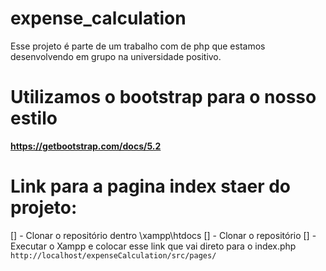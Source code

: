 # expense_calculation
Esse projeto é parte de um trabalho com de php que estamos
 desenvolvendo em grupo na universidade positivo.

# Utilizamos o bootstrap  para o nosso estilo
**https://getbootstrap.com/docs/5.2** 


# Link para a pagina index staer do projeto:
[] - Clonar  o repositório dentro \xampp\htdocs
[] - Clonar o repositório
[] - Executar o Xampp e colocar esse link que vai direto 
para o index.php
`http://localhost/expenseCalculation/src/pages/`